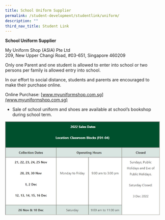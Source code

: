 ```yaml
---
title: School Uniform Supplier
permalink: /student-development/studentlink/uniform/
description: ""
third_nav_title: Student Link
---
```

**School Uniform Supplier**

My Uniform Shop (ASIA) Pte Ltd<br>
209, New Upper Changi Road, #03-651, Singapore 460209

Only one Parent and one student is allowed to enter into school or two persons per family is allowed entry into school.

In our effort to social distance, students and parents are encouraged to make their purchase online.

Online Purchase: [www.myuniformshop.com.sg](www.myuniformshop.com.sg)

* Sale of school uniform and shoes are available at school’s bookshop during school term.

![](/images/School%20Uniform%20Calendar.jpg)